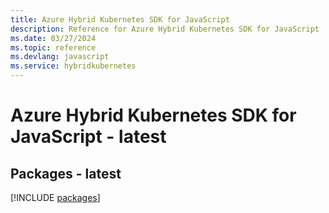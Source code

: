 ```yaml
---
title: Azure Hybrid Kubernetes SDK for JavaScript
description: Reference for Azure Hybrid Kubernetes SDK for JavaScript
ms.date: 03/27/2024
ms.topic: reference
ms.devlang: javascript
ms.service: hybridkubernetes
---
```

# Azure Hybrid Kubernetes SDK for JavaScript - latest
## Packages - latest
[!INCLUDE [packages](hybrid-kubernetes-index.md)]